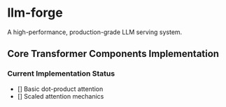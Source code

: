 # llm-forge
A high-performance, production-grade LLM serving system.

## Core Transformer Components Implementation

### Current Implementation Status
- [] Basic dot-product attention
- [] Scaled attention mechanics

